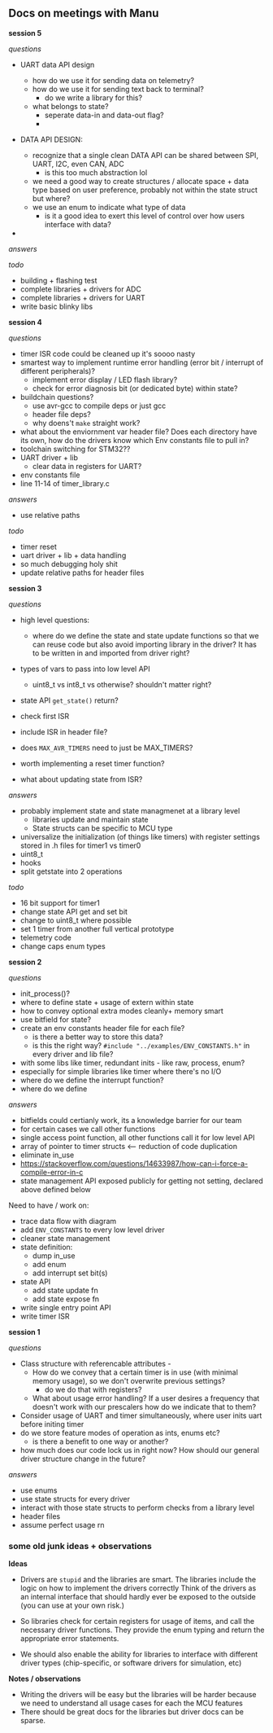 
## Docs on meetings with Manu

**session 5**

*questions*
- UART data API design 
    - how do we use it for sending data on telemetry? 
    - how do we use it for sending text back to terminal? 
        - do we write a library for this? 
    - what belongs to state?  
        - seperate data-in and data-out flag?
        - 


- DATA API DESIGN: 
    - recognize that a single clean DATA API can be shared between SPI, UART, I2C, even CAN, ADC
        - is this too much abstraction lol 
    - we need a good way to create structures / allocate space + data type based on user preference, probably not within the state struct but where?
    - we use an enum to indicate what type of data 
        - is it a good idea to exert this level of control over how users interface with data? 
- 

*answers*

*todo*
- building + flashing test
- complete libraries + drivers for ADC 
- complete libraries + drivers for UART 
- write basic blinky libs 

**session 4**

*questions*
- timer ISR code could be cleaned up it's soooo nasty
- smartest way to implement runtime error handling (error bit / interrupt of different peripherals)? 
    - implement error display / LED flash library? 
    - check for error diagnosis bit (or dedicated byte) within state? 
- buildchain questions? 
    - use avr-gcc to compile deps or just gcc 
    - header file deps? 
    - why doens't `make` straight work? 
- what about the enviornment var header file? Does each directory have its own, how do the drivers know which Env constants file to pull in? 
- toolchain switching for STM32?? 
- UART driver + lib 
    - clear data in registers for UART? 
- env constants file 
- line 11-14 of timer_library.c

*answers*
- use relative paths 


*todo*
- timer reset 
- uart driver + lib + data handling 
- so much debugging holy shit
- update relative paths for header files


**session 3**

*questions*
- high level questions: 
    - where do we define the state and state update functions so that we can reuse code but also avoid importing library in the driver? It has to be written in and imported from driver right? 
- types of vars to pass into low level API 
    - uint8_t vs int8_t vs otherwise? shouldn't matter right?
- state API `get_state()` return? 
- check first ISR
- include ISR in header file? 
- does `MAX_AVR_TIMERS` need to just be MAX_TIMERS? 
- worth implementing a reset timer function? 


- what about updating state from ISR? 

*answers*
- probably implement state and state managmenet at a library level 
    - libraries update and maintain state
    - State structs can be specific to MCU type 
- universalize the initialization (of things like timers) with register settings stored in .h files for timer1 vs timer0
- uint8_t
- hooks
- split getstate into 2 operations

*todo*
- 16 bit support for timer1
- change state API get and set bit 
- change to uint8_t where possible
- set 1 timer from another full vertical prototype
- telemetry code 
- change caps enum types

**session 2**

*questions*

- init_process()? 
- where to define state + usage of extern within state
- how to convey optional extra modes cleanly+ memory smart
- use bitfield for state? 
- create an env constants header file for each file? 
    - is there a better way to store this data? 
    - is this the right way? `#include "../examples/ENV_CONSTANTS.h"` in every driver and lib file? 
- with some libs like timer, redundant inits - like raw, process, enum? 
- especially for simple libraries like timer where there's no I/O
- where do we define the interrupt function? 
- where do we define 

*answers*
- bitfields could certianly work, its a knowledge barrier for our team
- for certain cases we call other functions
- single access point function, all other functions call it for low level API
- array of pointer to timer structs <-- reduction of code duplication  
- eliminate in_use 
- https://stackoverflow.com/questions/14633987/how-can-i-force-a-compile-error-in-c
- state management API exposed publicly for getting not setting, declared above defined below 



Need to have / work on: 
- trace data flow with diagram
- add `ENV_CONSTANTS` to every low level driver 
- cleaner state management 
- state definition: 
    - dump in_use 
    - add enum 
    - add interrupt set bit(s)
- state API 
    - add state update fn 
    - add state expose fn
- write single entry point API 
- write timer ISR





**session 1**

*questions*

- Class structure with referencable attributes - 
    - How do we convey that a certain timer is in use (with minimal memory usage), so we don't overwrite previous settings? 
        - do we do that with registers? 
    - What about usage error handling? If a user desires a frequency that doesn't work with our prescalers how do we indicate that to them?   
- Consider usage of UART and timer simultaneously, where user inits uart before initing timer 
- do we store feature modes of operation as ints, enums etc? 
    - is there a benefit to one way or another? 
- how much does our code lock us in right now? How should our general driver structure change in the future? 

*answers*
- use enums 
- use state structs for every driver 
- interact with those state structs to perform checks from a library level 
- header files
- assume perfect usage rn

### some old junk ideas + observations 

**Ideas**

- Drivers are `stupid` and the libraries are smart. The libraries include the logic on how to implement the drivers correctly
Think of the drivers as an internal interface that should hardly ever be exposed to the outside (you can use at your own risk.) 
- So libraries check for certain registers for usage of items, and call the necessary driver functions. They provide the enum typing and return the appropriate error statements. 

- We should also enable the ability for libraries to interface with different driver types (chip-specific, or software drivers for simulation, etc)

**Notes / observations**

- Writing the drivers will be easy but the libraries will be harder because we need to understand all usage cases for each the MCU features
- There should be great docs for the libraries but driver docs can be sparse. 
